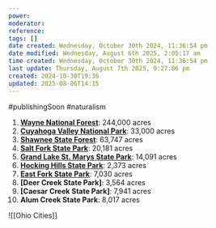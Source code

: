 ```yaml
---
power: 
moderator: 
reference: 
tags: []
date created: Wednesday, October 30th 2024, 11:36:54 pm
date modified: Wednesday, August 6th 2025, 2:05:17 am
time created: Wednesday, October 30th 2024, 11:36:54 pm
last update: Thursday, August 7th 2025, 9:27:06 pm
created: 2024-10-30T19:36
updated: 2025-08-06T14:15
---
```

#publishingSoon #naturalism 

1. **[Wayne National Forest]()**: 244,000 acres
2. **[Cuyahoga Valley National Park]()**: 33,000 acres
3. **[Shawnee State Forest]()**: 63,747 acres
4. **[Salt Fork State Park]()**: 20,181 acres
5. **[Grand Lake St. Marys State Park]()**: 14,091 acres
6. **[Hocking Hills State Park]()**: 2,373 acres
7. **[East Fork State Park]()**: 7,030 acres
8. **[Deer Creek State Park]**: 3,564 acres
9. **[Caesar Creek State Park]**: 7,941 acres
10.  **Alum Creek State Park**: 8,017 acres

![[Ohio Cities]]

